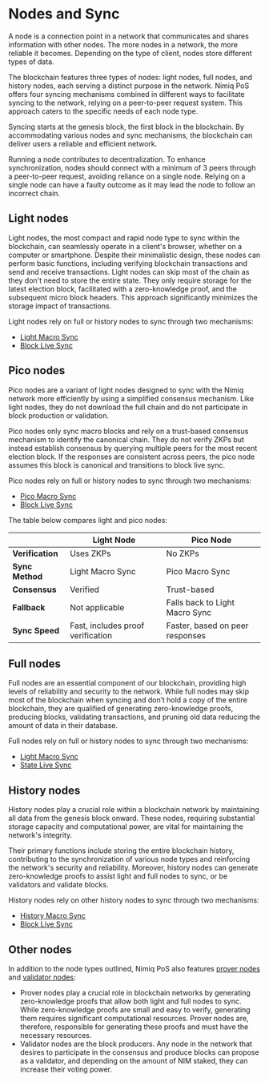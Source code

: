 # Nodes and Sync

A node is a connection point in a network that communicates and shares information with other nodes. The more nodes in a network, the more reliable it becomes. Depending on the type of client, nodes store different types of data.

The blockchain features three types of nodes: light nodes, full nodes, and history nodes, each serving a distinct purpose in the network. Nimiq PoS offers four syncing mechanisms combined in different ways to facilitate syncing to the network, relying on a peer-to-peer request system. This approach caters to the specific needs of each node type.

Syncing starts at the genesis block, the first block in the blockchain. By accommodating various nodes and sync mechanisms, the blockchain can deliver users a reliable and efficient network.

Running a node contributes to decentralization. To enhance synchronization, nodes should connect with a minimum of 3 peers through a peer-to-peer request, avoiding reliance on a single node. Relying on a single node can have a faulty outcome as it may lead the node to follow an incorrect chain.

## Light nodes

Light nodes, the most compact and rapid node type to sync within the blockchain, can seamlessly operate in a client's browser, whether on a computer or smartphone. Despite their minimalistic design, these nodes can perform basic functions, including verifying blockchain transactions and send and receive transactions. Light nodes can skip most of the chain as they don't need to store the entire state. They only require storage for the latest election block, facilitated with a zero-knowledge proof, and the subsequent micro block headers. This approach significantly minimizes the storage impact of transactions.

Light nodes rely on full or history nodes to sync through two mechanisms:

- [Light Macro Sync](light-macro-sync.md)
- [Block Live Sync](block-live-sync.md)

## Pico nodes

Pico nodes are a variant of light nodes designed to sync with the Nimiq network more efficiently by using a simplified consensus mechanism. Like light nodes, they do not download the full chain and do not participate in block production or validation.

Pico nodes only sync macro blocks and rely on a trust-based consensus mechanism to identify the canonical chain. They do not verify ZKPs but instead establish consensus by querying multiple peers for the most recent election block. If the responses are consistent across peers, the pico node assumes this block is canonical and transitions to block live sync.

Pico nodes rely on full or history nodes to sync through two mechanisms:

- [Pico Macro Sync](pico-macro-sync.md)
- [Block Live Sync](block-live-sync.md)

The table below compares light and pico nodes:

|  | **Light Node** | **Pico Node** |
| --- | --- | --- |
| **Verification** | Uses ZKPs | No ZKPs |
| **Sync Method** | Light Macro Sync | Pico Macro Sync |
| **Consensus** | Verified | Trust-based |
| **Fallback** | Not applicable | Falls back to Light Macro Sync |
| **Sync Speed** | Fast, includes proof verification | Faster, based on peer responses |

## Full nodes

Full nodes are an essential component of our blockchain, providing high levels of reliability and security to the network. While full nodes may skip most of the blockchain when syncing and don’t hold a copy of the entire blockchain, they are qualified of generating zero-knowledge proofs, producing blocks, validating transactions, and pruning old data reducing the amount of data in their database.

Full nodes rely on full or history nodes to sync through two mechanisms:

- [Light Macro Sync](light-macro-sync.md)
- [State Live Sync](state-live-sync.md)

## History nodes

History nodes play a crucial role within a blockchain network by maintaining all data from the genesis block onward. These nodes, requiring substantial storage capacity and computational power, are vital for maintaining the network's integrity.

Their primary functions include storing the entire blockchain history, contributing to the synchronization of various node types and reinforcing the network's security and reliability. Moreover, history nodes can generate zero-knowledge proofs to assist light and full nodes to sync, or be validators and validate blocks.

History nodes rely on other history nodes to sync through two mechanisms:

- [History Macro Sync](history-macro-sync.md)
- [Block Live Sync](block-live-sync.md)

## Other nodes

In addition to the node types outlined, Nimiq PoS also features [prover nodes](/learn/protocol/prover-node.md) and [validator nodes](/learn/protocol/validators/validators.md):

- Prover nodes play a crucial role in blockchain networks by generating zero-knowledge proofs that allow both light and full nodes to sync. While zero-knowledge proofs are small and easy to verify, generating them requires significant computational resources. Prover nodes are, therefore, responsible for generating these proofs and must have the necessary resources.
- Validator nodes are the block producers. Any node in the network that desires to participate in the consensus and produce blocks can propose as a validator, and depending on the amount of NIM staked, they can increase their voting power.
